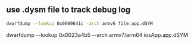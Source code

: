 ## use .dysm file to track debug log
``` bash
dwarfdump --lookup 0x0000641c -arch armv6 file.app.dSYM
```

dwarfdump --lookup 0x0023a4b5 --arch armv7/arm64 iosApp.app.dSYM
